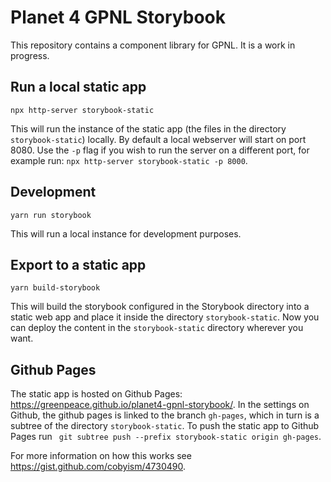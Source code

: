 # Planet 4 GPNL Storybook

This repository contains a component library for GPNL. It is a work in progress.

## Run a local static app
```
npx http-server storybook-static
```
This will run the instance of the static app (the files in the directory `storybook-static`) locally. By default a local webserver will start on port 8080. Use the `-p` flag if you wish to run the server on a different port, for example run: `npx http-server storybook-static -p 8000`.

## Development
 ```
 yarn run storybook
```
This will run a local instance for development purposes. 

## Export to a static app
 ```
 yarn build-storybook
```
This will build the storybook configured in the Storybook directory into a static web app and place it inside the directory `storybook-static`. Now you can deploy the content in the `storybook-static` directory wherever you want.

## Github Pages
The static app is hosted on Github Pages: https://greenpeace.github.io/planet4-gpnl-storybook/. In the settings on Github, the github pages is linked to the branch `gh-pages`, which in turn is a subtree of the directory `storybook-static`. To push the static app to Github Pages run ` git subtree push --prefix storybook-static origin gh-pages`. 

For more information on how this works see https://gist.github.com/cobyism/4730490. 